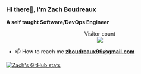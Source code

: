 ### Hi there👋, I'm Zach Boudreaux
**A self taught Software/DevOps Engineer**
<p align="center"> 
  Visitor count<br>
  <img src="https://profile-counter.glitch.me/zacharyrb99/count.svg" />
</p>

- 📫 How to reach me **zboudreaux99@gmail.com**

[![Zach's GitHub stats](https://github-readme-stats.vercel.app/api?username=zacharyrb99)](https://github.com/zacharyrb99/github-readme-stats)
